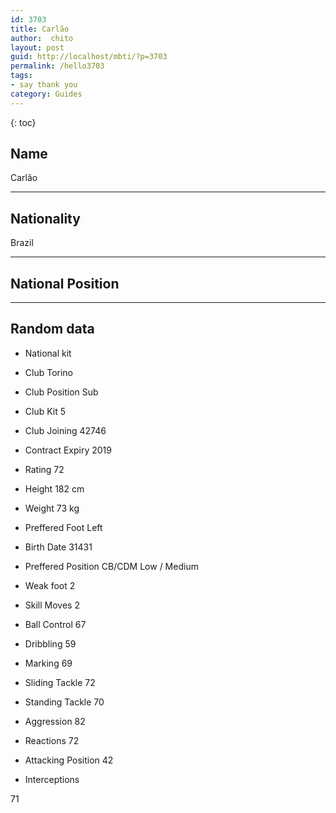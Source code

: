 ```yaml
---
id: 3703
title: Carlão
author:  chito 
layout: post
guid: http://localhost/mbti/?p=3703
permalink: /hello3703
tags:
- say thank you
category: Guides
---
```



{: toc}


## Name  
Carlão 

* * *

## Nationality  
Brazil 

* * *

## National Position 

* * *

## Random data 

  * National kit 
  * Club 
Torino 

  * Club Position 
Sub 

  * Club Kit 
5 

  * Club Joining 
42746 

  * Contract Expiry 
2019 

  * Rating 
72 

  * Height 
182 cm 

  * Weight 
73 kg 

  * Preffered Foot 
Left 

  * Birth Date 
31431 

  * Preffered Position 
CB/CDM Low / Medium 

  * Weak foot 
2 

  * Skill Moves 
2 

  * Ball Control 
67 

  * Dribbling 
59 

  * Marking 
69 

  * Sliding Tackle 
72 

  * Standing Tackle 
70 

  * Aggression 
82 

  * Reactions 
72 

  * Attacking Position 
42 

  * Interceptions 

71</ul>